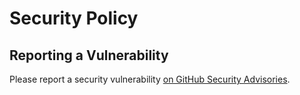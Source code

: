 # Security Policy

## Reporting a Vulnerability

Please report a security vulnerability [on GitHub Security Advisories](https://github.com/xdev-software/csapi/security/advisories/new).
